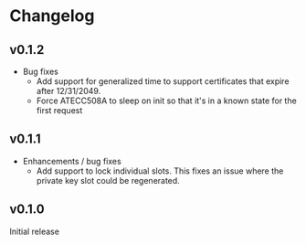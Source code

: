 # Changelog

## v0.1.2

* Bug fixes
  * Add support for generalized time to support certificates that expire after
    12/31/2049.
  * Force ATECC508A to sleep on init so that it's in a known state for the first
    request

## v0.1.1

* Enhancements / bug fixes
  * Add support to lock individual slots. This fixes an issue where the private
    key slot could be regenerated.

## v0.1.0

Initial release
